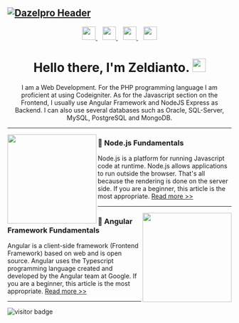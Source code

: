 ## [![Dazelpro Header](https://cdn.jsdelivr.net/gh/dazelpro/cdn@2.0.2/images/githeader.png)](https://dazelpro.com)

<p align='center'>
    <a href="https://www.youtube.com/channel/UCYwbx1db_MYMheTMQKZxV0A">
        <img height="30" src="https://cdn.jsdelivr.net/gh/dazelpro/cdn@2.0.2/images/icon/git-yt.svg">
    </a>
    &nbsp;&nbsp;
    <a href="https://twitter.com/dazelpro">
        <img height="30" src="https://cdn.jsdelivr.net/gh/dazelpro/cdn@2.0.2/images/icon/git-tw.svg">
    </a>
    &nbsp;&nbsp;
    <a href="https://www.linkedin.com/in/zeldianto/">
        <img height="30" src="https://cdn.jsdelivr.net/gh/dazelpro/cdn@2.0.2/images/icon/git-in.svg">
    </a>
    &nbsp;&nbsp;
    <a href="https://www.instagram.com/zeldianto/">
        <img height="30" src="https://cdn.jsdelivr.net/gh/dazelpro/cdn@2.0.2/images/icon/git-ig.svg">
    </a>
</p>

<h1 align='center'> 
    Hello there, I'm Zeldianto. 
    <img src = "https://cdn.jsdelivr.net/gh/dazelpro/cdn@2.0.2/images/wave.gif" width = "30px">
</h1>
<p align='center'>
    I am a Web Development. For the PHP programming language I am proficient at using Codeigniter. As for the Javascript section on the Frontend, I usually use Angular Framework and NodeJS Express as Backend. I can also use several databases such as Oracle, SQL-Server, MySQL, PostgreSQL and MongoDB.
</p>


---


<p>
  <a href="https://dazelpro.com/article/tutorial-dasar-node-js"><img width="200" align='left' src="https://cdn.dazelpro.com/uploads/thumb/node.png?raw=true"></a>
</p>

### 📘 Node.js Fundamentals

Node.js is a platform for running Javascript code at runtime. Node.js allows applications to run outside the browser. That's all because the rendering is done on the server side. If you are a beginner, this article is the most appropriate. [Read more >>](https://dazelpro.com/article/tutorial-dasar-node-js)


---


<p>
    <a href="https://dazelpro.com/article/belajar-framework-angular-cli"><img width="200" align='right' src="https://cdn.dazelpro.com/uploads/thumb/angular.png?raw=true"></a>
</p>

### 📘 Angular Framework Fundamentals

Angular is a client-side framework (Frontend Framework) based on web and is open source. Angular uses the Typescript programming language created and developed by the Angular team at Google. If you are a beginner, this article is the most appropriate. [Read more >>](https://dazelpro.com/article/belajar-framework-angular-cli)

<!-- [Latest Post 👉](https://dazelpro.com/blog) -->


<!-- ![Dazelpro's github stats](https://github-readme-stats.vercel.app/api?username=dazelpro&show_icons=true&theme=tokyonight)

[![Top Langs](https://github-readme-stats.vercel.app/api/top-langs/?username=dazelpro&layout=compact)](https://github.com/dazelpro/github-readme-stats) -->

---

![visitor badge](https://visitor-badge.laobi.icu/badge?page_id=dazelpro&title=Viewers)

